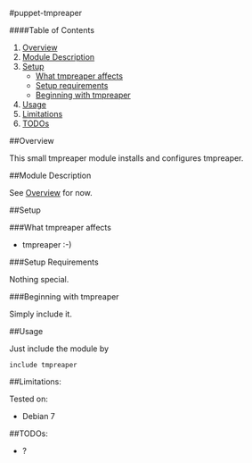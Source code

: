 #puppet-tmpreaper

####Table of Contents

1. [Overview](#overview)
2. [Module Description](#module-description)
3. [Setup](#setup)
    * [What tmpreaper affects](#what-tmpreaper-affects)
    * [Setup requirements](#setup-requirements)
    * [Beginning with tmpreaper](#beginning-with-tmpreaper)
4. [Usage](#usage)
5. [Limitations](#limitations)
6. [TODOs](#TODOs)

##Overview

This small tmpreaper module installs and configures tmpreaper.

##Module Description

See [Overview](#overview) for now.

##Setup

###What tmpreaper affects

* tmpreaper :-) 

###Setup Requirements

Nothing special.
	
###Beginning with tmpreaper	

Simply include it.

##Usage

Just include the module by 
```puppet
include tmpreaper
```

##Limitations:

Tested on:

* Debian 7

##TODOs:

* ?
